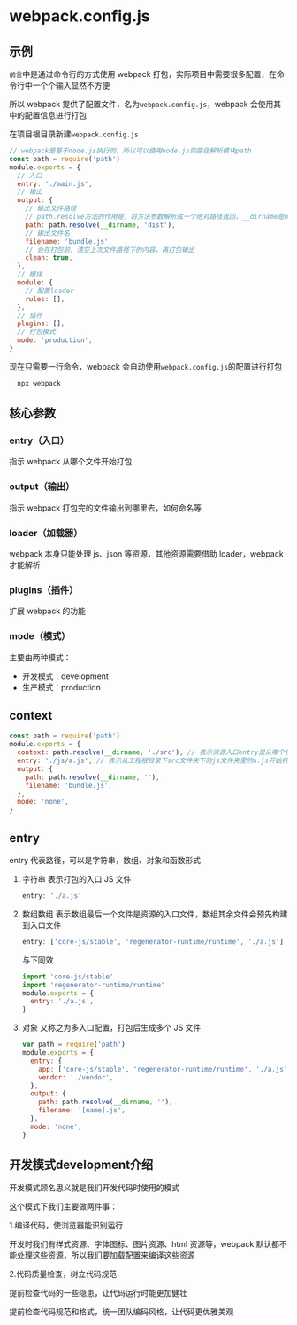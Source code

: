 # webpack.config.js

## 示例

`前言`中是通过命令行的方式使用 webpack 打包，实际项目中需要很多配置，在命令行中一个个输入显然不方便

所以 webpack 提供了配置文件，名为`webpack.config.js`，webpack 会使用其中的配置信息进行打包

在项目根目录新建`webpack.config.js`

```js
// webpack是基于node.js执行的，所以可以使用node.js的路径解析模块path
const path = require('path')
module.exports = {
  // 入口
  entry: './main.js',
  // 输出
  output: {
    // 输出文件路径
    // path.resolve方法的作用是，将方法参数解析成一个绝对路径返回，__dirname是node.js的一个全局变量，表示当前文件的路径。这样path.resolve(__dirname, '')表示的其实就是当前文件夹根目录的绝对路径
    path: path.resolve(__dirname, 'dist'),
    // 输出文件名
    filename: 'bundle.js',
    // 会在打包前，清空上次文件路径下的内容，再打包输出
    clean: true,
  },
  // 模块
  module: {
    // 配置loader
    rules: [],
  },
  // 插件
  plugins: [],
  // 打包模式
  mode: 'production',
}
```

现在只需要一行命令，webpack 会自动使用`webpack.config.js`的配置进行打包

```sh
  npx webpack
```

## 核心参数

### entry（入口）

指示 webpack 从哪个文件开始打包

### output（输出）

指示 webpack 打包完的文件输出到哪里去，如何命名等

### loader（加载器）

webpack 本身只能处理 js、json 等资源，其他资源需要借助 loader，webpack 才能解析

### plugins（插件）

扩展 webpack 的功能

### mode（模式）

主要由两种模式：

- 开发模式：development
- 生产模式：production

## context

```js
const path = require('path')
module.exports = {
  context: path.resolve(__dirname, './src'), // 表示资源入口entry是从哪个目录为起点的。context的值是一个字符串，表示一个绝对路径
  entry: './js/a.js', // 表示从工程根目录下src文件夹下的js文件夹里的a.js开始打包
  output: {
    path: path.resolve(__dirname, ''),
    filename: 'bundle.js',
  },
  mode: 'none',
}
```

## entry

entry 代表路径，可以是字符串，数组、对象和函数形式

1. 字符串 表示打包的入口 JS 文件

   ```js
   entry: './a.js'
   ```

2. 数组数组 表示数组最后一个文件是资源的入口文件，数组其余文件会预先构建到入口文件

   ```js
   entry: ['core-js/stable', 'regenerator-runtime/runtime', './a.js']
   ```

   与下同效

   ```js
   import 'core-js/stable'
   import 'regenerator-runtime/runtime'
   module.exports = {
     entry: './a.js',
   }
   ```

3. 对象 又称之为多入口配置，打包后生成多个 JS 文件

   ```js
   var path = require('path')
   module.exports = {
     entry: {
       app: ['core-js/stable', 'regenerator-runtime/runtime', './a.js'],
       vendor: './vendor',
     },
     output: {
       path: path.resolve(__dirname, ''),
       filename: '[name].js',
     },
     mode: 'none',
   }
   ```

##  开发模式development介绍

开发模式顾名思义就是我们开发代码时使用的模式

这个模式下我们主要做两件事：

1.编译代码，使浏览器能识别运行

开发时我们有样式资源、字体图标、图片资源、html 资源等，webpack 默认都不能处理这些资源，所以我们要加载配置来编译这些资源

2.代码质量检查，树立代码规范

提前检查代码的一些隐患，让代码运行时能更加健壮

提前检查代码规范和格式，统一团队编码风格，让代码更优雅美观
